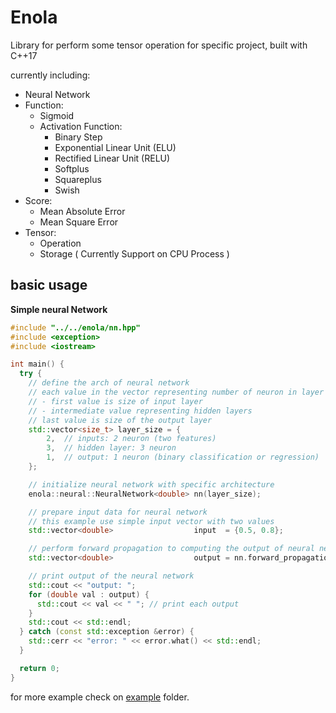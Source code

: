 # Enola
Library for perform some tensor operation for specific project, built with C++17

currently including:
- Neural Network
- Function:
  - Sigmoid
  - Activation Function:
    - Binary Step
    - Exponential Linear Unit (ELU)
    - Rectified Linear Unit (RELU)
    - Softplus
    - Squareplus
    - Swish
- Score:
  - Mean Absolute Error
  - Mean Square Error
- Tensor:
  - Operation
  - Storage ( Currently Support on CPU Process )

## basic usage

**Simple neural Network**

```cpp
#include "../../enola/nn.hpp"
#include <exception>
#include <iostream>

int main() {
  try {
    // define the arch of neural network
    // each value in the vector representing number of neuron in layer
    // - first value is size of input layer
    // - intermediate value representing hidden layers
    // last value is size of the output layer
    std::vector<size_t> layer_size = {
        2,  // inputs: 2 neuron (two features)
        3,  // hidden layer: 3 neuron
        1,  // output: 1 neuron (binary classification or regression)
    };

    // initialize neural network with specific architecture
    enola::neural::NeuralNetwork<double> nn(layer_size);

    // prepare input data for neural network
    // this example use simple input vector with two values
    std::vector<double>                  input  = {0.5, 0.8};

    // perform forward propagation to computing the output of neural network
    std::vector<double>                  output = nn.forward_propagation(input);

    // print output of the neural network
    std::cout << "output: ";
    for (double val : output) {
      std::cout << val << " "; // print each output
    }
    std::cout << std::endl;
  } catch (const std::exception &error) {
    std::cerr << "error: " << error.what() << std::endl;
  }

  return 0;
}
```

for more example check on [example](example) folder.
